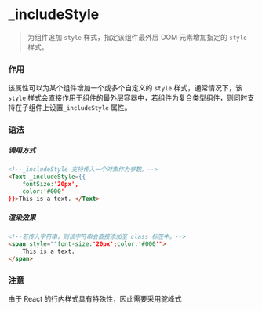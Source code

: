 # _includeStyle
> 为组件追加 `style` 样式，指定该组件最外层 DOM 元素增加指定的 `style` 样式。

### 作用
该属性可以为某个组件增加一个或多个自定义的 `style` 样式，通常情况下，该 `style` 样式会直接作用于组件的最外层容器中，若组件为复合类型组件，则同时支持在子组件上设置`_includeStyle` 属性。
 
### 语法
##### 调用方式
``` html
<!--_includeStyle 支持传入一个对象作为参数。-->
<Text _includeStyle={{
    fontSize:'20px',
    color:'#000'
}}>This is a text. </Text>
```

##### 渲染效果
``` html
<!--若传入字符串，则该字符串会直接添加至 class 标签中。-->
<span style=""font-size:'20px';color:'#000'">
    This is a text.
</span>
```

### 注意
由于 React 的行内样式具有特殊性，因此需要采用驼峰式